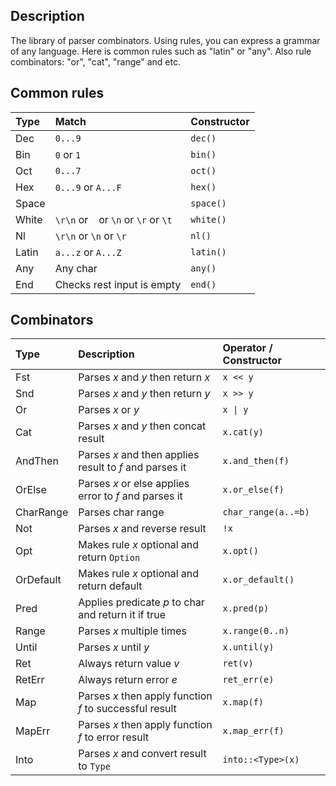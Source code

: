 ## Description
The library of parser combinators.
Using rules, you can express a grammar of any language.
Here is common rules such as "latin" or "any". Also rule combinators: "or", "cat", "range" and etc.

## Common rules
| Type  | Match                                 | Constructor |
|:------|:--------------------------------------|:------------|
| Dec   | `0...9`                               | `dec()`     |
| Bin   | `0` or `1`                            | `bin()`     |
| Oct   | `0...7`                               | `oct()`     |
| Hex   | `0...9` or `A...F`                    | `hex()`     |
| Space | ` `                                   | `space()`   |
| White | `\r\n` or ` ` or `\n` or `\r` or `\t` | `white()`   |
| Nl    | `\r\n` or `\n` or `\r`                | `nl()`      |
| Latin | `a...z` or `A...Z`                    | `latin()`   |
| Any   | Any char                              | `any()`     |
| End   | Checks rest input is empty            | `end()`     |

## Combinators
| Type      | Description                                             | Operator / Constructor  |
|:----------|:--------------------------------------------------------|:------------------------|
| Fst       | Parses *x* and *y* then return *x*                      | `x << y`                |
| Snd       | Parses *x* and *y* then return *y*                      | `x >> y`                |
| Or        | Parses *x* or *y*                                       | <code>x &#124; y</code> |
| Cat       | Parses *x* and *y* then concat result                   | `x.cat(y)`              |
| AndThen   | Parses *x* and then applies result to *f* and parses it | `x.and_then(f)`         |
| OrElse    | Parses *x* or else applies error to *f* and parses it   | `x.or_else(f)`          |
| CharRange | Parses char range                                       | `char_range(a..=b)`     |
| Not       | Parses *x* and reverse result                           | `!x`                    |
| Opt       | Makes rule *x* optional and return `Option`             | `x.opt()`               |
| OrDefault | Makes rule *x* optional and return default              | `x.or_default()`        |
| Pred      | Applies predicate *p* to char and return it if true     | `x.pred(p)`             |
| Range     | Parses *x* multiple times                               | `x.range(0..n)`         |
| Until     | Parses *x* until *y*                                    | `x.until(y)`            |
| Ret       | Always return value *v*                                 | `ret(v)`                |
| RetErr    | Always return error *e*                                 | `ret_err(e)`            |
| Map       | Parses *x* then apply function *f* to successful result | `x.map(f)`              |
| MapErr    | Parses *x* then apply function *f* to error result      | `x.map_err(f)`          |
| Into      | Parses *x* and convert result to `Type`                 | `into::<Type>(x)`       |
